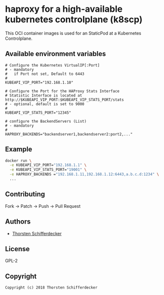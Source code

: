 # haproxy for a high-available kubernetes controlplane (k8scp)

This OCI container images is used for an StaticPod at a Kubernetes Controlplane.

## Available environment variables

```
# Configure the Kubernetes VirtualIP[:Port]
# - mandatory
#   if Port not set, Default to 6443
# 
KUBEAPI_VIP_PORT="192.168.1.10"

# Configure the Port for the HAProxy Stats Interface
# Statistic Interface is located at http://$KUBEAPI_VIP_PORT:$KUBEAPI_VIP_STATS_PORT/stats
# - optional, default is set to 9000
#
KUBEAPI_VIP_STATS_PORT="12345"

# configure the BackendServers (List)
# - mandatory
#
HAPROXY_BACKENDS="backendserver1,backendserver2:port2,..."
```

## Example

```bash
docker run \
  -e KUBEAPI_VIP_PORT="192.168.1.1" \
  -e KUBEAPI_VIP_STATS_PORT="19001" \
  -e HAPROXY_BACKENDS ="192.168.1.11,192.168.1.12:6443,a.b.c.d:1234" \
  ...
```

## Contributing

Fork -> Patch -> Push -> Pull Request


## Authors

* [Thorsten Schifferdecker](https://github.com/curx)


## License

GPL-2


## Copyright

```
Copyright (c) 2018 Thorsten Schifferdecker
```
